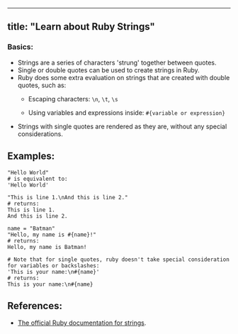 
---
title: "Learn about Ruby Strings"
---

### Basics:

*   Strings are a series of characters 'strung' together between quotes.
*   Single or double quotes can be used to create strings in Ruby.
*   Ruby does some extra evaluation on strings that are created with double quotes, such as:
    *   Escaping characters: `\n`, `\t`, `\s`

    *   Using variables and expressions inside: `#{variable or expression}`
*   Strings with single quotes are rendered as they are, without any special considerations.

## Examples:

    "Hello World"
    # is equivalent to:
    'Hello World'

    "This is line 1.\nAnd this is line 2."
    # returns:
    This is line 1.
    And this is line 2.

    name = "Batman"
    "Hello, my name is #{name}!"
    # returns:
    Hello, my name is Batman!

    # Note that for single quotes, ruby doesn't take special consideration for variables or backslashes:
    'This is your name:\n#{name}'
    # returns:
    This is your name:\n#{name}

## References:

*   [The official Ruby documentation for strings](http://ruby-doc.org/core-2.2.0/String.html).
